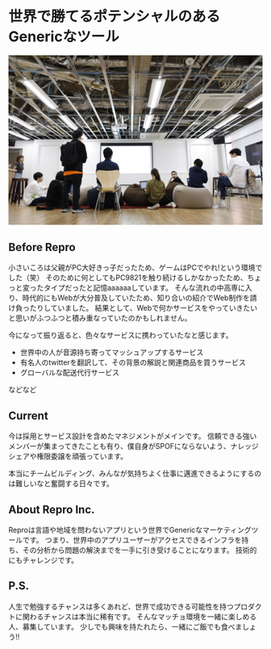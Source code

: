 
# 世界で勝てるポテンシャルのあるGenericなツール


![alt](https://github.com/komoshun/Employer-Branding/blob/master/20160318/20180327_KS_00032.JPG)

## Before Repro

小さいころは父親がPC大好きっ子だったため、ゲームはPCでやれ!という環境でした（笑） そのために何としてもPC9821を触り続けるしかなかったため、ちょっと変ったタイプだったと記憶aaaaaaしています。 
そんな流れの中高専に入り、時代的にもWebが大分普及していたため、知り合いの紹介でWeb制作を請け負ったりしていました。 結果として、Webで何かサービスをやっていきたいと思いがふつふつと積み重なっていたのかもしれません。

今になって振り返ると、色々なサービスに携わっていたなと感じます。

- 世界中の人が音源持ち寄ってマッシュアップするサービス
- 有名人のtwitterを翻訳して、その背景の解説と関連商品を買うサービス
- グローバルな配送代行サービス

などなど


## Current

今は採用とサービス設計を含めたマネジメントがメインです。 信頼できる強いメンバーが集まってきたことも有り、僕自身がSPOFにならないよう、ナレッジシェアや権限委譲を頑張っています。

本当にチームビルディング、みんなが気持ちよく仕事に邁進できるようにするのは難しいなと奮闘する日々です。

 ## About Repro Inc.


Reproは言語や地域を問わないアプリという世界でGenericなマーケティングツールです。 つまり、世界中のアプリユーザーがアクセスできるインフラを持ち、その分析から問題の解決までを一手に引き受けることになります。 技術的にもチャレンジです。

## P.S.

人生で勉強するチャンスは多くあれど、世界で成功できる可能性を持つプロダクトに関わるチャンスは本当に稀有です。 そんなマッチョ環境を一緒に楽しめる人、募集しています。 少しでも興味を持たれたら、一緒にご飯でも食べましょう!!
